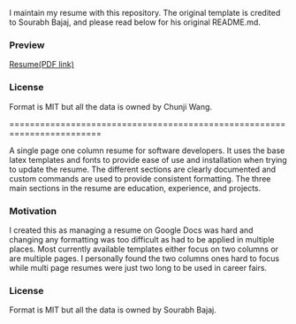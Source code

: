 I maintain my resume with this repository. The original template is credited to Sourabh Bajaj, and please read below for his original README.md.

### Preview
[Resume(PDF link)](/chunji_wang_resume.pdf)

### License
Format is MIT but all the data is owned by Chunji Wang.

========================================================================


A single page one column resume for software developers. It uses the base latex templates and fonts to provide ease of use and installation when trying to update the resume. The different sections are clearly documented and custom commands are used to provide consistent formatting. The three main sections in the resume are education, experience, and projects.

### Motivation

I created this as managing a resume on Google Docs was hard and changing any formatting was too difficult as had to be applied in multiple places. Most currently available templates either focus on two columns or are multiple pages. I personally found the two columns ones hard to focus while multi page resumes were just two long to be used in career fairs.

### License
Format is MIT but all the data is owned by Sourabh Bajaj.